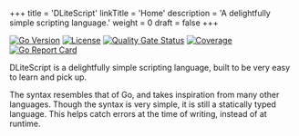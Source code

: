 +++
title = 'DLiteScript'
linkTitle = 'Home'
description = 'A delightfully simple scripting language.'
weight = 0
draft = false
+++

[![Go Version](https://img.shields.io/github/go-mod/go-version/Dobefu/DLiteScript)](https://golang.org/)
[![License](https://img.shields.io/github/license/Dobefu/DLiteScript)](https://golang.org/)
[![Quality Gate Status](https://sonarcloud.io/api/project_badges/measure?project=Dobefu_DLiteScript&metric=alert_status)](https://sonarcloud.io/summary/new_code?id=Dobefu_DLiteScript)
[![Coverage](https://sonarcloud.io/api/project_badges/measure?project=Dobefu_DLiteScript&metric=coverage)](https://sonarcloud.io/summary/new_code?id=Dobefu_DLiteScript)
[![Go Report Card](https://goreportcard.com/badge/github.com/Dobefu/DLiteScript)](https://goreportcard.com/report/github.com/Dobefu/DLiteScript)

DLiteScript is a delightfully simple scripting language,
built to be very easy to learn and pick up.

The syntax resembles that of Go, and takes inspiration from many other languages.
Though the syntax is very simple, it is still a statically typed language.
This helps catch errors at the time of writing, instead of at runtime.